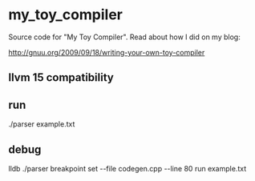 # my_toy_compiler

Source code for "My Toy Compiler". Read about how I did on my blog:

http://gnuu.org/2009/09/18/writing-your-own-toy-compiler


## llvm 15 compatibility

## run 
./parser example.txt

## debug

lldb ./parser
breakpoint set --file codegen.cpp --line 80
run example.txt
